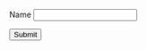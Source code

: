<form type="POST" action="create-user">
  <div class="mb-3">
    <label for="userName" class="form-label">Name</label>
    <input type="text" class="form-control" id="userName" name="userName">
  </div>
  
  <button type="submit" class="btn btn-primary">Submit</button>
</form>